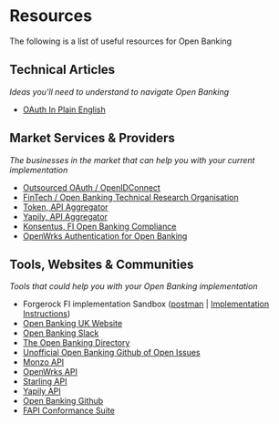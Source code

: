 # Resources

The following is a list of useful resources for Open Banking

## Technical Articles

_Ideas you'll need to understand to navigate Open Banking_

* [OAuth In Plain English]( https://www.youtube.com/watch?v=996OiexHze0 "OAuth In Plain English")

## Market Services & Providers

_The businesses in the market that can help you with your current implementation_

* [Outsourced OAuth / OpenIDConnect](https://www.authlete.com)
* [FinTech / Open Banking Technical Research Organisation](http://fintechlabs.io)
* [Token, API Aggregator](http://token.io)
* [Yapily, API Aggregator](https://www.yapily.com/)
* [Konsentus, FI Open Banking Compliance](https://www.konsentus.com/)
* [OpenWrks Authentication for Open Banking](https://www.openwrks.com/)

## Tools, Websites & Communities

_Tools that could help you with your Open Banking implementation_

* Forgerock FI implementation Sandbox ([postman](https://postman.ob.forgerock.financial/#bb702c59-3a36-49c2-91a6-7bcfd0eba7c7) | [Implementation Instructions](https://docs.ob.forgerock.financial/))
* [Open Banking UK Website](https://www.openbanking.org.uk/)
* [Open Banking Slack](http://openbanking.space/)
* [The Open Banking Directory](https://openbanking.atlassian.net/wiki/spaces/DZ/pages/28737919/The+Open+Banking+Directory+-+v1.1.1-rc1)
* [Unofficial Open Banking Github of Open Issues](https://github.com/openbankingspace/tpp-issues/issues)
* [Monzo API](https://docs.monzo.com/)
* [OpenWrks API](https://developers.openwrks.com/#introduction)
* [Starling API](https://developer.starlingbank.com/docs)
* [Yapily API](https://docs.yapily.com/)
* [Open Banking Github](https://github.com/OpenBankingUK)
* [FAPI Conformance Suite](https://gitlab.com/fintechlabs/fapi-conformance-suite)